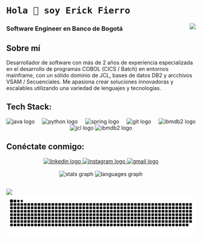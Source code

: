 # `Hola 👋 soy Erick Fierro`
<img align="right" src="https://visitor-badge.laobi.icu/badge?page_id=taozhi8833998.taozhi883398&left_color=royalblue&right_color=black"  />

### Software Engineer en Banco de Bogotá

## Sobre mí
Desarrollador de software con más de 2 años de experiencia especializada en el desarrollo de programas COBOL (CICS / Batch) en entornos mainframe, con un sólido dominio de JCL, bases de datos DB2 y arcchivos VSAM / Secuenciales. Me apasiona crear soluciones innovadoras y escalables utilizando una variedad de lenguajes y tecnologías.

## Tech Stack:
<div align="center">
  <img src="https://skillicons.dev/icons?i=java" height="40" alt="java logo"  />
  <img width="12" />
  <img src="https://skillicons.dev/icons?i=py" height="40" alt="python logo"  />
  <img width="12" />
  <img src="https://skillicons.dev/icons?i=spring" height="40" alt="spring logo"  />
  <img width="12" />
  <img src="https://skillicons.dev/icons?i=git" height="40" alt="git logo"  />
  <img width="12" />
  <img src="https://img.shields.io/badge/COBOL-2C2D72?logo=ibmdb2&logoColor=white&style=for-the-badge" height="40" alt="ibmdb2 logo"  />
  <img src="https://img.shields.io/badge/JCL-6DB33F?logo=jcl&logoColor=white&style=for-the-badge" height="40" alt="jcl logo"  />
  <img src="https://img.shields.io/badge/IBM DB2-0033A0?logo=ibmdb2&logoColor=white&style=for-the-badge" height="40" alt="ibmdb2 logo"  />
</div>

## Conéctate conmigo:
<div align="center">
  <a href="https://linkedin.com/in/erick-stiven-fierro-perdomo" target="_blank">
    <img src="https://raw.githubusercontent.com/maurodesouza/profile-readme-generator/master/src/assets/icons/social/linkedin/default.svg" width="52" height="40" alt="linkedin logo"  />
  </a>
  <a href="https://www.instagram.com/erickfierr/" target="_blank">
    <img src="https://raw.githubusercontent.com/maurodesouza/profile-readme-generator/master/src/assets/icons/social/instagram/default.svg" width="52" height="40" alt="instagram logo"  />
  </a>
  <a href="mailto:fierroperdomoerickstiven@gmail.com" target="_blank">
    <img src="https://raw.githubusercontent.com/maurodesouza/profile-readme-generator/master/src/assets/icons/social/gmail/default.svg" width="52" height="40" alt="gmail logo"  />
  </a>
</div>

<br>

<div align="center">
  <img src="https://github-readme-stats.vercel.app/api?username=erickfierro&hide_title=false&hide_rank=false&show_icons=true&include_all_commits=true&count_private=true&disable_animations=false&theme=dark&locale=es&hide_border=true&order=1&custom_title=Estadisticas" height="150" alt="stats graph"  />
  <img src="https://github-readme-stats.vercel.app/api/top-langs?username=erickfierro&locale=es&hide_title=false&layout=compact&card_width=320&langs_count=6&theme=dark&hide_border=true&order=2" height="150" alt="languages graph"  />
</div>

<br>

![](https://quotes-github-readme.vercel.app/api?type=horizontal&theme=radical)
<img src="https://raw.githubusercontent.com/erickfierro/erickfierro/output/snake.svg" alt="Snake animation" />
